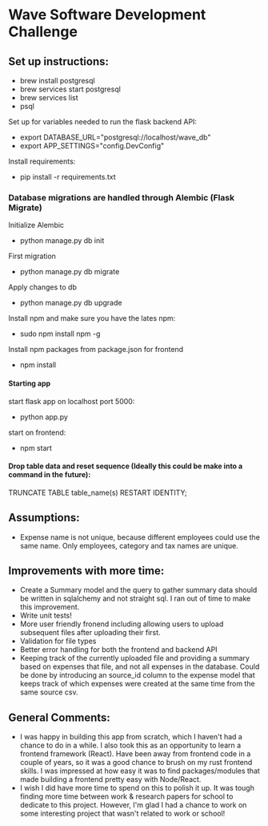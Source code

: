 # Wave Software Development Challenge

## Set up instructions:
- brew install postgresql
- brew services start postgresql
- brew services list 
- psql

Set up for variables needed to run the flask backend API:
- export DATABASE_URL="postgresql://localhost/wave_db"
- export APP_SETTINGS="config.DevConfig"

Install requirements:
- pip install -r requirements.txt

### Database migrations are handled through Alembic (Flask Migrate)

Initialize Alembic
- python manage.py db init

First migration
- python manage.py db migrate

Apply changes to db
- python manage.py db upgrade

Install npm and make sure you have the lates npm:
- sudo npm install npm -g

Install npm packages from package.json for frontend
- npm install

#### Starting app
start flask app on localhost port 5000:
- python app.py

start on frontend:
- npm start

#### Drop table data and reset sequence (Ideally this could be make into a command in the future):
TRUNCATE TABLE table_name(s) RESTART IDENTITY;


## Assumptions:
- Expense name is not unique, because different employees could use the same name. Only employees, category and tax names are unique.

## Improvements with more time:
- Create a Summary model and the query to gather summary data should be written in sqlalchemy and not straight sql. I ran out of time to make this improvement.
- Write unit tests! 
- More user friendly fronend including allowing users to upload subsequent files after uploading their first.
- Validation for file types
- Better error handling for both the frontend and backend API 
- Keeping track of the currently uploaded file and providing a summary based on expenses that file, and not all expenses in the database. Could be done by introducing an source_id column to the expense model that keeps track of which expenses were created at the same time from the same source csv.

## General Comments:
- I was happy in building this app from scratch, which I haven't had a chance to do in a while. I also took this as an opportunity to learn a frontend framework (React). Have been away from frontend code in a couple of years, so it was a good chance to brush on my rust frontend skills. I was impressed at how easy it was to find packages/modules that made building a frontend pretty easy with Node/React.
- I wish I did have more time to spend on this to polish it up. It was tough finding more time between work & research papers for school to dedicate to this project. However, I'm glad I had a chance to work on some interesting project that wasn't related to work or school!
